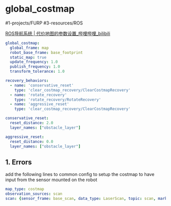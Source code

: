 # global_costmap
#1-projects/FURP #3-resources/ROS 

[ROS导航系统 | 代价地图的参数设置_哔哩哔哩_bilibili](https://www.bilibili.com/video/BV1GH4y1p7kd/?spm_id_from=pageDriver&vd_source=7bebd01634aa9bf248bd76a3a9a62bff)

```yaml
global_costmap:
  global_frame: map
  robot_base_frame: base_footprint
  static_map: true
  update_frequency: 1.0
  publish_frequency: 1.0
  transform_tolerance: 1.0

recovery_behaviors:
  - name: 'conservative_reset'
    type: 'clear_costmap_recovery/ClearCostmapRecovery'
  - name: 'rotate_recovery'
    type: 'rotate_recovery/RotateRecovery'
  - name: 'aggressive_reset'
    type: 'clear_costmap_recovery/ClearCostmapRecovery'

conservative_reset:
  reset_distance: 2.0
  layer_names: ["obstacle_layer"]

aggressive_reset:
  reset_distance: 0.0
  layer_names: ["obstacle_layer"]
```

## 1. Errors
add the following lines to common config to setup the costmap to have input from the sensor mounted on the robot
```yaml
map_type: costmap
observation_sources: scan
scan: {sensor_frame: base_scan, data_type: LaserScan, topic: scan, marking: true, clearing: true}
```
